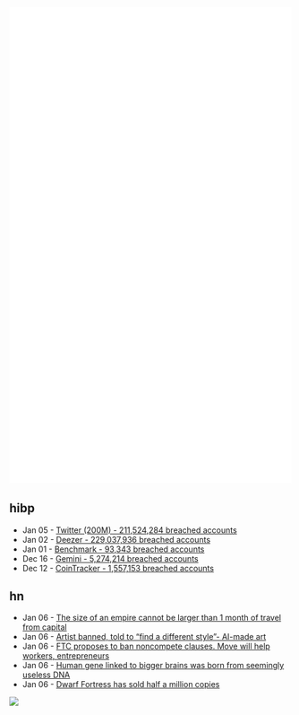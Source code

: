![Metrics](https://raw.githubusercontent.com/phixion/phixion/master/metrics.svg)

## hibp

<!--
for https://github.com/phixion/phixion/blob/main/.github/workflows/feeds.yml
-->
<!--START_SECTION:haveibeenpwnd-->
- Jan 05 - [Twitter (200M) - 211,524,284 breached accounts](https://haveibeenpwned.com/PwnedWebsites#Twitter200M)
- Jan 02 - [Deezer - 229,037,936 breached accounts](https://haveibeenpwned.com/PwnedWebsites#Deezer)
- Jan 01 - [Benchmark - 93,343 breached accounts](https://haveibeenpwned.com/PwnedWebsites#Benchmark)
- Dec 16 - [Gemini - 5,274,214 breached accounts](https://haveibeenpwned.com/PwnedWebsites#Gemini)
- Dec 12 - [CoinTracker - 1,557,153 breached accounts](https://haveibeenpwned.com/PwnedWebsites#CoinTracker)
<!--END_SECTION:haveibeenpwnd-->

## hn

<!--
for https://github.com/phixion/phixion/blob/main/.github/workflows/feeds.yml
-->
<!--START_SECTION:hn-->
- Jan 06 - [The size of an empire cannot be larger than 1 month of travel from capital](https://unchartedterritories.tomaspueyo.com/p/transportation-tech-shaped-empires)
- Jan 06 - [Artist banned, told to “find a different style”- AI-made art](https://www.thetechdeviant.com/2023/01/06/artist-banned-told-to-find-a-different-style-since-his-style-is-too-similar-to-ai-made-art/)
- Jan 06 - [FTC proposes to ban noncompete clauses. Move will help workers, entrepreneurs](https://www.nbcnews.com/business/business-news/ftc-bans-noncompete-clauses-wages-rcna64445)
- Jan 06 - [Human gene linked to bigger brains was born from seemingly useless DNA](https://www.science.org/content/article/human-gene-linked-bigger-brains-was-born-seemingly-useless-dna)
- Jan 06 - [Dwarf Fortress has sold half a million copies](http://www.bay12forums.com/smf/index.php?topic=181050.0)
<!--END_SECTION:hn-->

<!--
for https://yhype.me
-->
![](https://hit.yhype.me/github/profile?user_id=13013670)
